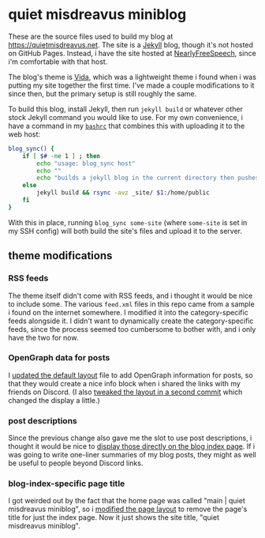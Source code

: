 # quiet misdreavus miniblog

These are the source files used to build my blog at <https://quietmisdreavus.net>. The site is a
[Jekyll] blog, though it's not hosted on GitHub Pages. Instead, i have the site hosted at
[NearlyFreeSpeech], since i'm comfortable with that host.

[Jekyll]: https://jekyllrb.com
[NearlyFreeSpeech]: https://www.nearlyfreespeech.net/

The blog's theme is [Vida], which was a lightweight theme i found when i was putting my site
together the first time. I've made a couple modifications to it since then, but the primary setup is
still roughly the same.

[Vida]: https://github.com/syaning/vida

To build this blog, install Jekyll, then run `jekyll build` or whatever other stock Jekyll command
you would like to use. For my own convenience, i have a command in my [`bashrc`] that combines this
with uploading it to the web host:

[`bashrc`]: https://github.com/QuietMisdreavus/dotfiles

```bash
blog_sync() {
    if [ $# -ne 1 ] ; then
        echo "usage: blog_sync host"
        echo ""
        echo "builds a jekyll blog in the current directory then pushes it to the given host as if it were a NFSN site"
    else
        jekyll build && rsync -avz _site/ $1:/home/public
    fi
}
```

With this in place, running `blog_sync some-site` (where `some-site` is set in my SSH config) will
both build the site's files and upload it to the server.

## theme modifications

### RSS feeds

The theme itself didn't come with RSS feeds, and i thought it would be nice to include some. The
various `feed.xml` files in this repo came from a sample i found on the internet somewhere. I
modified it into the category-specific feeds alongside it. I didn't want to dynamically create the
category-specific feeds, since the process seemed too cumbersome to bother with, and i only have the
two for now.

### OpenGraph data for posts

I [updated the default layout][og-info] file to add OpenGraph information for posts, so that they
would create a nice info block when i shared the links with my friends on Discord. (I also [tweaked
the layout in a second commit][og-info2] which changed the display a little.)

[og-info]: https://github.com/QuietMisdreavus/quietmisdreavus.net/commit/8a59f087289fe75c83ace8c76184819fee9e6979
[og-info2]: https://github.com/QuietMisdreavus/quietmisdreavus.net/commit/c00d56d399c5e3a0dfa523b15934e8097f92f601

### post descriptions

Since the previous change also gave me the slot to use post descriptions, i thought it would be nice
to [display those directly on the blog index page][index-desc]. If i was going to write one-liner
summaries of my blog posts, they might as well be useful to people beyond Discord links.

[index-desc]: https://github.com/QuietMisdreavus/quietmisdreavus.net/commit/552dc41e0718f66332fb960123c1bc0da2133e99

### blog-index-specific page title

I got weirded out by the fact that the home page was called "main | quiet misdreavus miniblog", so i
[modified the page layout][index-title] to remove the page's title for just the index page. Now it
just shows the site title, "quiet misdreavus miniblog".

[index-title]: https://github.com/QuietMisdreavus/quietmisdreavus.net/commit/3f437904b37df47f602cddab2fca2ab29a2d37f8
